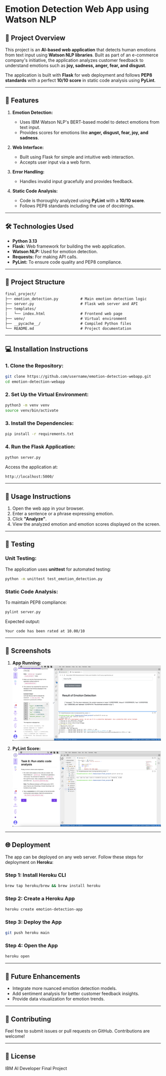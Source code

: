 # Emotion Detection Web App using Watson NLP

## 📑 Project Overview
This project is an **AI-based web application** that detects human emotions from text input using **Watson NLP libraries**. Built as part of an e-commerce company's initiative, the application analyzes customer feedback to understand emotions such as **joy, sadness, anger, fear, and disgust**.

The application is built with **Flask** for web deployment and follows **PEP8 standards** with a perfect **10/10 score** in static code analysis using **PyLint**.

---

## 🚀 Features
1. **Emotion Detection:**
   - Uses IBM Watson NLP's BERT-based model to detect emotions from text input.
   - Provides scores for emotions like **anger, disgust, fear, joy, and sadness**.

2. **Web Interface:**
   - Built using Flask for simple and intuitive web interaction.
   - Accepts user input via a web form.

3. **Error Handling:**
   - Handles invalid input gracefully and provides feedback.

4. **Static Code Analysis:**
   - Code is thoroughly analyzed using **PyLint** with a **10/10 score**.
   - Follows PEP8 standards including the use of docstrings.

---

## 🛠️ Technologies Used
- **Python 3.13**
- **Flask:** Web framework for building the web application.
- **Watson NLP:** Used for emotion detection.
- **Requests:** For making API calls.
- **PyLint:** To ensure code quality and PEP8 compliance.

---

## 📂 Project Structure
```
final_project/
├── emotion_detection.py          # Main emotion detection logic
├── server.py                     # Flask web server and API
├── templates/
│   └── index.html                # Frontend web page
├── venv/                         # Virtual environment
├── __pycache__/                  # Compiled Python files
└── README.md                     # Project documentation
```

---

## 💻 Installation Instructions

### 1. Clone the Repository:
```bash
git clone https://github.com/username/emotion-detection-webapp.git
cd emotion-detection-webapp
```

### 2. Set Up the Virtual Environment:
```bash
python3 -m venv venv
source venv/bin/activate
```

### 3. Install the Dependencies:
```bash
pip install -r requirements.txt
```

### 4. Run the Flask Application:
```bash
python server.py
```
Access the application at:
```
http://localhost:5000/
```

---

## 📝 Usage Instructions
1. Open the web app in your browser.
2. Enter a sentence or a phrase expressing emotion.
3. Click **"Analyze"**.
4. View the analyzed emotion and emotion scores displayed on the screen.

---

## 🧪 Testing

### Unit Testing:
The application uses **unittest** for automated testing:
```bash
python -m unittest test_emotion_detection.py
```

### Static Code Analysis:
To maintain PEP8 compliance:
```bash
pylint server.py
```
Expected output:
```
Your code has been rated at 10.00/10
```

---

## 📸 Screenshots
1. **App Running:**
   ![App Screenshot](Screenshots/6b_deployment_test.png)

2. **PyLint Score:**
   ![PyLint Score](Screenshots/8b_static_code_analysis.png)

---

## 🌐 Deployment
The app can be deployed on any web server. Follow these steps for deployment on **Heroku**:

### Step 1: Install Heroku CLI
```bash
brew tap heroku/brew && brew install heroku
```

### Step 2: Create a Heroku App
```bash
heroku create emotion-detection-app
```

### Step 3: Deploy the App
```bash
git push heroku main
```

### Step 4: Open the App
```bash
heroku open
```

---

## 🌟 Future Enhancements
- Integrate more nuanced emotion detection models.
- Add sentiment analysis for better customer feedback insights.
- Provide data visualization for emotion trends.

---

## 🤝 Contributing
Feel free to submit issues or pull requests on GitHub. Contributions are welcome!

---

## 📜 License
IBM AI Developer Final Project
